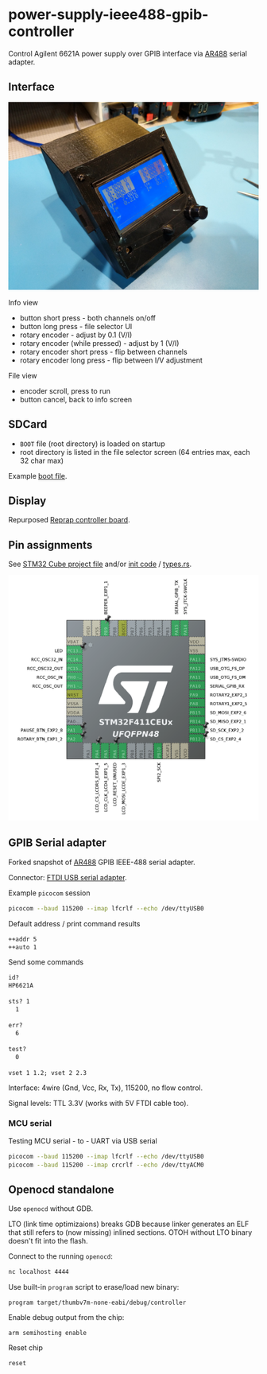 # power-supply-ieee488-gpib-controller

Control Agilent 6621A power supply over GPIB interface via [AR488](https://github.com/andreyk0/AR488) serial adapter.

## Interface

![assembled](./img/PXL_20210326_011652694.jpg)

Info view

* button short press - both channels on/off
* button long press - file selector UI
* rotary encoder - adjust by 0.1 (V/I)
* rotary encoder (while pressed) - adjust by 1 (V/I)
* rotary encoder short press - flip between channels
* rotary encoder long press - flip between I/V adjustment

File view

* encoder scroll, press to run
* button cancel, back to info screen

## SDCard

* `BOOT` file (root directory) is loaded on startup
* root directory is listed in the file selector screen (64 entries max, each 32 char max)

Example [boot file](etc/BOOT).


## Display

Repurposed [Reprap controller board](https://reprap.org/wiki/RepRapDiscount_Full_Graphic_Smart_Controller).


## Pin assignments

See [STM32 Cube project file](https://www.st.com/en/ecosystems/stm32cube.html) and/or [init code](src/bin/controller.rs) / [types.rs](src/types.rs).


![stm32](./img/pins.png)


## GPIB Serial adapter

Forked snapshot of [AR488](https://github.com/andreyk0/AR488) GPIB IEEE-488 serial adapter.

Connector: [FTDI USB serial adapter](https://microcontrollerslab.com/ftdi-usb-to-serial-converter-cable-use-linux-windows/).

Example `picocom` session

```bash
picocom --baud 115200 --imap lfcrlf --echo /dev/ttyUSB0
```

Default address / print command results

```
++addr 5
++auto 1
```

Send some commands

```
id?
HP6621A

sts? 1
  1

err?
  6

test?
  0

vset 1 1.2; vset 2 2.3
```

Interface: 4wire (Gnd, Vcc, Rx, Tx), 115200, no flow control.

Signal levels: TTL 3.3V (works with 5V FTDI cable too).


### MCU serial

Testing MCU serial - to - UART via USB serial

``` bash
picocom --baud 115200 --imap lfcrlf --echo /dev/ttyUSB0
picocom --baud 115200 --imap crcrlf --echo /dev/ttyACM0
```

## Openocd standalone

Use `openocd` without GDB.

LTO (link time optimizaions) breaks GDB because linker generates an ELF that still refers to (now missing) inlined sections. OTOH without LTO binary doesn't fit into the flash.

Connect to the running `openocd`:

``` bash
nc localhost 4444
```

Use built-in `program` script to erase/load new binary:

```
program target/thumbv7m-none-eabi/debug/controller
```

Enable debug output from the chip:

```
arm semihosting enable
```

Reset chip

```
reset
```
